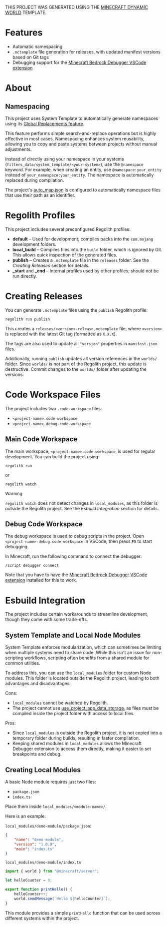 THIS PROJECT WAS GENERATED USING THE [MINECRAFT DYNAMIC WORLD](https://github.com/Nusiq/My-System-Templates/tree/master/minecraft-dynamic-world) TEMPLATE.

# Features
- Automatic namespacing
- `.mctemplate` file generation for releases, with updated manifest versions based on Git tags
- Debugging support for the [Minecraft Bedrock Debugger VSCode extension](https://marketplace.visualstudio.com/items?itemName=mojang-studios.minecraft-debugger)

# About
## Namespacing
This project uses System Template to automatically generate namespaces using its [Global Replacements feature](https://system-template-docs.readthedocs.io/en/3.16.0/advanced_usage/replacements/#global-replacements).

This feature performs simple search-and-replace operations but is highly effective in most cases. Namespacing enhances system reusability, allowing you to copy and paste systems between projects without manual adjustments.

Instead of directly using your namespace in your systems (`filters_data/system_template/<your-system>`), use the `@namespace` keyword. For example, when creating an entity, use `@namespace:your_entity` instead of `your_namespace:your_entity`. The namespace is automatically replaced during compilation.

The project's [auto_map.json](https://system-template-docs.readthedocs.io/en/3.16.0/advanced_usage/custom_auto_mapping/#setting-up-the-auto-map-json-file) is configured to automatically namespace files that use their path as an identifier.

# Regolith Profiles
This project includes several preconfigured Regolith profiles:

- **default** – Used for development; compiles packs into the `com.mojang` development folders.
- **local_build** – Compiles files into the `build` folder, which is ignored by Git. This allows quick inspection of the generated files.
- **publish** – Creates a `.mctemplate` file in the `releases` folder. See the *Creating Releases* section for details.
- **_start** and **_end** – Internal profiles used by other profiles; should not be run directly.

# Creating Releases
You can generate `.mctemplate` files using the `publish` Regolith profile:

```
regolith run publish
```

This creates a `releases/<version>-release.mctemplate` file, where `<version>` is replaced with the latest Git tag (formatted as `X.X.X`).

The tags are also used to update all `"version"` properties in `manifest.json` files.

Additionally, running `publish` updates all version references in the `worlds/` folder. Since `worlds/` is not part of the Regolith project, this update is destructive. Commit changes to the `worlds/` folder after updating the versions.

# Code Workspace Files
The project includes two `.code-workspace` files:

- `<project-name>.code-workspace`
- `<project-name>-debug.code-workspace`

## Main Code Workspace
The main workspace, `<project-name>.code-workspace`, is used for regular development. You can build the project using:

```
regolith run
```
or
```
regolith watch
```

> [!WARNING]
> `regolith watch` does not detect changes in `local_modules`, as this folder is outside the Regolith project. See the *Esbuild Integration* section for details.

## Debug Code Workspace
The debug workspace is used to debug scripts in the project. Open `<project-name>-debug.code-workspace` in VSCode, then press `F5` to start debugging.

In Minecraft, run the following command to connect the debugger:

```
/script debugger connect
```

Note that you have to have the [Minecraft Bedrock Debugger VSCode extension](https://marketplace.visualstudio.com/items?itemName=mojang-studios.minecraft-debugger) installed for this to work.

# Esbuild Integration
The project includes certain workarounds to streamline development, though they come with some trade-offs.

## System Template and Local Node Modules
System Template enforces modularization, which can sometimes be limiting when multiple systems need to share code. While this isn't an issue for non-scripting workflows, scripting often benefits from a shared module for common utilities.

To address this, you can use the `local_modules` folder for custom Node modules. This folder is located outside the Regolith project, leading to both advantages and disadvantages:

Cons:
- `local_modules` cannot be watched by Regolith.
- The project cannot use [use_project_app_data_storage](https://regolith-docs.readthedocs.io/en/1.5.1/using-regolith/user-configuration/#use-project-app-data-storage-bool), as files must be compiled inside the project folder with access to local files.

Pros:
- Since `local_modules` is outside the Regolith project, it is not copied into a temporary folder during builds, resulting in faster compilation.
- Keeping shared modules in `local_modules` allows the Minecraft Debugger extension to access them directly, making it easier to set breakpoints and debug.

## Creating Local Modules
A basic Node module requires just two files:
- `package.json`
- `index.ts`

Place them inside `local_modules/<module-name>/`.

Here is an example:

`local_modules/demo-module/package.json`:
```json
{
	"name": "demo-module",
	"version": "1.0.0",
	"main": "index.ts"
}
```

`local_modules/demo-module/index.ts`
```typescript
import { world } from "@minecraft/server";

let helloCounter = 0;

export function printHello() {
	helloCounter++;
	world.sendMessage(`Hello ${helloCounter}`);
}
```

This module provides a simple `printHello` function that can be used across different systems within the project.
